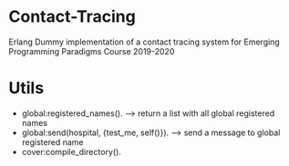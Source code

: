 # Contact-Tracing
Erlang Dummy implementation of a contact tracing system for Emerging Programming Paradigms Course 2019-2020


# Utils

* global:registered_names(). --> return a list with all global registered names
* global:send(hospital, {test_me, self()}). --> send a message to global registered name
* cover:compile_directory().